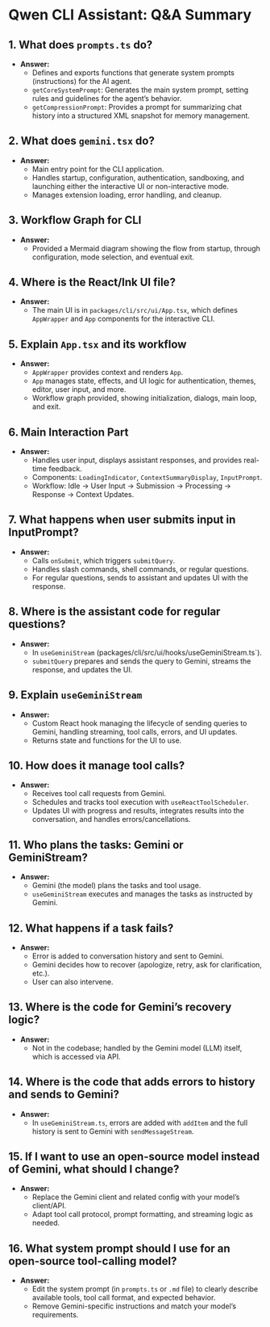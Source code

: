 # Qwen CLI Assistant: Q&A Summary

## 1. What does `prompts.ts` do?
- **Answer:**
  - Defines and exports functions that generate system prompts (instructions) for the AI agent.
  - `getCoreSystemPrompt`: Generates the main system prompt, setting rules and guidelines for the agent’s behavior.
  - `getCompressionPrompt`: Provides a prompt for summarizing chat history into a structured XML snapshot for memory management.

## 2. What does `gemini.tsx` do?
- **Answer:**
  - Main entry point for the CLI application.
  - Handles startup, configuration, authentication, sandboxing, and launching either the interactive UI or non-interactive mode.
  - Manages extension loading, error handling, and cleanup.

## 3. Workflow Graph for CLI
- **Answer:**
  - Provided a Mermaid diagram showing the flow from startup, through configuration, mode selection, and eventual exit.

## 4. Where is the React/Ink UI file?
- **Answer:**
  - The main UI is in `packages/cli/src/ui/App.tsx`, which defines `AppWrapper` and `App` components for the interactive CLI.

## 5. Explain `App.tsx` and its workflow
- **Answer:**
  - `AppWrapper` provides context and renders `App`.
  - `App` manages state, effects, and UI logic for authentication, themes, editor, user input, and more.
  - Workflow graph provided, showing initialization, dialogs, main loop, and exit.

## 6. Main Interaction Part
- **Answer:**
  - Handles user input, displays assistant responses, and provides real-time feedback.
  - Components: `LoadingIndicator`, `ContextSummaryDisplay`, `InputPrompt`.
  - Workflow: Idle → User Input → Submission → Processing → Response → Context Updates.

## 7. What happens when user submits input in InputPrompt?
- **Answer:**
  - Calls `onSubmit`, which triggers `submitQuery`.
  - Handles slash commands, shell commands, or regular questions.
  - For regular questions, sends to assistant and updates UI with the response.

## 8. Where is the assistant code for regular questions?
- **Answer:**
  - In `useGeminiStream` (packages/cli/src/ui/hooks/useGeminiStream.ts`).
  - `submitQuery` prepares and sends the query to Gemini, streams the response, and updates the UI.

## 9. Explain `useGeminiStream`
- **Answer:**
  - Custom React hook managing the lifecycle of sending queries to Gemini, handling streaming, tool calls, errors, and UI updates.
  - Returns state and functions for the UI to use.

## 10. How does it manage tool calls?
- **Answer:**
  - Receives tool call requests from Gemini.
  - Schedules and tracks tool execution with `useReactToolScheduler`.
  - Updates UI with progress and results, integrates results into the conversation, and handles errors/cancellations.

## 11. Who plans the tasks: Gemini or GeminiStream?
- **Answer:**
  - Gemini (the model) plans the tasks and tool usage.
  - `useGeminiStream` executes and manages the tasks as instructed by Gemini.

## 12. What happens if a task fails?
- **Answer:**
  - Error is added to conversation history and sent to Gemini.
  - Gemini decides how to recover (apologize, retry, ask for clarification, etc.).
  - User can also intervene.

## 13. Where is the code for Gemini’s recovery logic?
- **Answer:**
  - Not in the codebase; handled by the Gemini model (LLM) itself, which is accessed via API.

## 14. Where is the code that adds errors to history and sends to Gemini?
- **Answer:**
  - In `useGeminiStream.ts`, errors are added with `addItem` and the full history is sent to Gemini with `sendMessageStream`.

## 15. If I want to use an open-source model instead of Gemini, what should I change?
- **Answer:**
  - Replace the Gemini client and related config with your model’s client/API.
  - Adapt tool call protocol, prompt formatting, and streaming logic as needed.

## 16. What system prompt should I use for an open-source tool-calling model?
- **Answer:**
  - Edit the system prompt (in `prompts.ts` or `.md` file) to clearly describe available tools, tool call format, and expected behavior.
  - Remove Gemini-specific instructions and match your model’s requirements. 